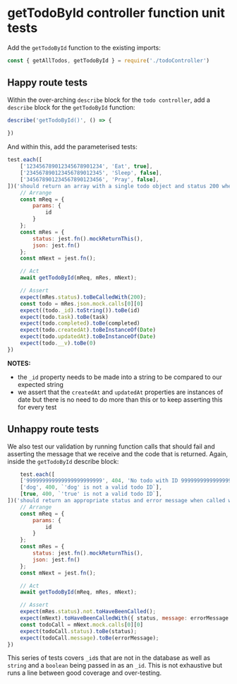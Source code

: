 # getTodoById controller function unit tests

Add the `getTodoById` function to the existing imports:

```javascript
const { getAllTodos, getTodoById } = require('./todoController')
```

## Happy route tests

Within the over-arching `describe` block for the `todo controller`, add a `describe` block for the `getTodoById` function:

```javascript
describe('getTodoById()', () => {
    
})
```

And within this, add the parameterised tests:

```javascript
test.each([
    ['123456789012345678901234', 'Eat', true],
    ['234567890123456789012345', 'Sleep', false],
    ['345678901234567890123456', 'Pray', false],
])('should return an array with a single todo object and status 200 when called with the id param of %s', async (id, task, completed) => {
    // Arrange
    const mReq = {
        params: {
            id
        }
    };
    const mRes = {
        status: jest.fn().mockReturnThis(),
        json: jest.fn()
    };
    const mNext = jest.fn();

    // Act
    await getTodoById(mReq, mRes, mNext);

    // Assert
    expect(mRes.status).toBeCalledWith(200);
    const todo = mRes.json.mock.calls[0][0]
    expect((todo._id).toString()).toBe(id)
    expect(todo.task).toBe(task)
    expect(todo.completed).toBe(completed)
    expect(todo.createdAt).toBeInstanceOf(Date)
    expect(todo.updatedAt).toBeInstanceOf(Date)
    expect(todo.__v).toBe(0)
})
```

**NOTES:**
- the `_id` property needs to be made into a string to be compared to our expected string
- we assert that the `createdAt` and `updatedAt` properties are instances of date but there is no need to do more than this or to keep asserting this for every test

## Unhappy route tests

We also test our validation by running function calls that should fail and asserting the message that we receive and the code that is returned. Again, inside the `getTodoById` describe block:

```javascript
    test.each([
    ['999999999999999999999999', 404, 'No todo with ID 999999999999999999999999 was found in the database'],
    ['dog', 400, `'dog' is not a valid todo ID`],
    [true, 400, `'true' is not a valid todo ID`],
])('should return an appropriate status and error message when called with an ID param of %s', async (id, status, errorMessage) => {
    // Arrange
    const mReq = {
        params: {
            id
        }
    };
    const mRes = {
        status: jest.fn().mockReturnThis(),
        json: jest.fn()
    };
    const mNext = jest.fn();

    // Act
    await getTodoById(mReq, mRes, mNext);

    // Assert
    expect(mRes.status).not.toHaveBeenCalled();
    expect(mNext).toHaveBeenCalledWith({ status, message: errorMessage })
    const todoCall = mNext.mock.calls[0][0]
    expect(todoCall.status).toBe(status);
    expect(todoCall.message).toBe(errorMessage);
})
```

This series of tests covers `_id`s that are not in the database as well as `string` and a `boolean` being passed in as an `_id`. This is not exhaustive but runs a line between good coverage and over-testing.